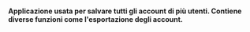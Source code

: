 #### Applicazione usata per salvare tutti gli account di più utenti. Contiene diverse funzioni come l'esportazione degli account.

